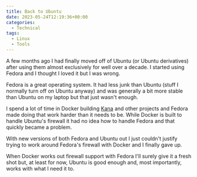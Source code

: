 ```yaml
---
title: Back to Ubuntu
date: 2023-05-24T12:19:36+00:00
categories:
  - Technical
tags:
  - Linux
  - Tools
---
```


A few months ago I had finally moved off of Ubuntu (or Ubuntu derivatives) after using them almost exclusively for well over a decade. I started using Fedora and I thought I loved it but I was wrong.

Fedora is a great operating system. It had less junk than Ubuntu (stuff I normally turn off on Ubuntu anyway) and was generally a bit more stable than Ubuntu on my laptop but that just wasn't enough.

I spend a lot of time in Docker building [Kana][1] and other projects and Fedora made doing that work harder than it needs to be. While Docker is built to handle Ubuntu's firewall it had no idea how to handle Fedora and that quickly became a problem.

With new versions of both Fedora and Ubuntu out I just couldn't justify trying to work around Fedora's firewall with Docker and I finally gave up.

When Docker works out firewall support with Fedora I'll surely give it a fresh shot but, at least for now, Ubuntu is good enough and, most importantly, works with what I need it to.

 [1]: https://github.com/ChrisWiegman/kana/